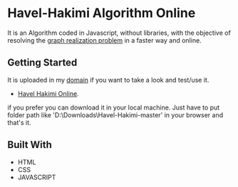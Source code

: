# Havel-Hakimi Algorithm Online
It is an Algorithm coded in Javascript, without libraries, with the objective of resolving the [graph realization problem](https://en.wikipedia.org/wiki/Graph_realization_problem) in a faster way and online.

## Getting Started
It is uploaded in my [domain](https://havel-hakimi-online.tonitorrescuenca.com/) if you want to take a look and test/use it.

- [Havel Hakimi Online](https://havel-hakimi-online.tonitorrescuenca.com/).

if you prefer you can download it in your local machine. Just have to put folder path like 'D:\Downloads\Havel-Hakimi-master' in your browser and that's it.

## Built With
- HTML
- CSS
- JAVASCRIPT

